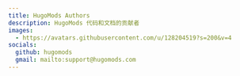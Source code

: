 ```yaml
---
title: HugoMods Authors
description: HugoMods 代码和文档的贡献者
images:
  - https://avatars.githubusercontent.com/u/128204519?s=200&v=4
socials:
  github: hugomods
  gmail: mailto:support@hugomods.com
---
```

